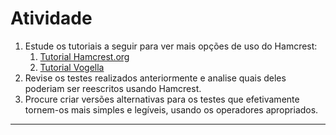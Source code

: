 # Atividade 

1. Estude os tutoriais a seguir para ver mais opções de uso do Hamcrest:
	1. [Tutorial Hamcrest.org](https://hamcrest.org/JavaHamcrest/tutorial)
	2. [Tutorial Vogella](https://www.vogella.com/tutorials/Hamcrest/article.html)
2. Revise os testes realizados anteriormente e analise quais deles poderiam ser reescritos usando Hamcrest.
3. Procure criar versões alternativas para os testes que efetivamente tornem-os mais simples e legíveis, usando os operadores apropriados.

---
## 